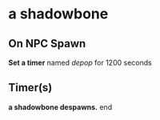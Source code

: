 # a shadowbone 
## On NPC Spawn

**Set a timer** named *depop* for 1200 seconds
## Timer(s)

**a shadowbone  despawns.**
end